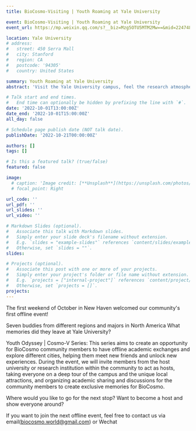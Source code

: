 ```yaml
---
title: BioCosmo-Visiting | Youth Roaming at Yale University

event: BioCosmo-Visiting | Youth Roaming at Yale University
event_url: https://mp.weixin.qq.com/s?__biz=Mzg5OTU5MTM2Mw==&mid=2247484102&idx=1&sn=3331f36bad2bf8d5f04e709b753d7d39&chksm=c051bf6af726367c1515aa116c0a7d2a4a15d274f87cd04735e7f1a925e61099407554f85bdd#rd

location: Yale University
# address:
#   street: 450 Serra Mall
#   city: Stanford
#   region: CA
#   postcode: '94305'
#   country: United States

summary: Youth Roaming at Yale University
abstract: 'Visit the Yale University campus, feel the research atmosphere in different laboratories, organize community members for academic sharing and discussions, explore the scenery of New Haven City and visit famous scenic spots, and taste local specialties.'

# Talk start and end times.
#   End time can optionally be hidden by prefixing the line with `#`.
date: '2022-10-01T13:00:00Z'
date_end: '2022-10-01T15:00:00Z'
all_day: false

# Schedule page publish date (NOT talk date).
publishDate: '2022-10-21T00:00:00Z'

authors: []
tags: []

# Is this a featured talk? (true/false)
featured: false

image:
  # caption: 'Image credit: [**Unsplash**](https://unsplash.com/photos/bzdhc5b3Bxs)'
  # focal_point: Right

url_code: ''
url_pdf: ''
url_slides: ''
url_video: ''

# Markdown Slides (optional).
#   Associate this talk with Markdown slides.
#   Simply enter your slide deck's filename without extension.
#   E.g. `slides = "example-slides"` references `content/slides/example-slides.md`.
#   Otherwise, set `slides = ""`.
slides:

# Projects (optional).
#   Associate this post with one or more of your projects.
#   Simply enter your project's folder or file name without extension.
#   E.g. `projects = ["internal-project"]` references `content/project/deep-learning/index.md`.
#   Otherwise, set `projects = []`.
projects:
---
```

The first weekend of October
in New Haven
welcomed our community's first offline event!

Seven buddies from different regions and majors in North America
What memories did they leave at Yale University?

Youth Odyssey | Cosmo-V Series:
This series aims to create an opportunity for BioCosmo community members to have offline academic exchanges and explore different cities, helping them meet new friends and unlock new experiences. During the event, we will invite members from the host university or research institution within the community to act as hosts, taking everyone on a deep tour of the campus and the unique local attractions, and organizing academic sharing and discussions for the community members to create exclusive memories for BioCosmo.

Where would you like to go for the next stop? 
Want to become a host and show everyone around?

If you want to join the next offline event, feel free to contact us via email(biocosmo.world@gmail.com) or Wechat